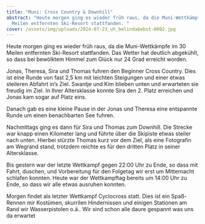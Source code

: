 ```yaml
---
title: "Muni: Cross Country & Downhill"
abstract: "Heute morgen ging es wieder früh raus, da die Muni-Wettkämpfe im 30
  Meilen entfernten Ski-Resort stattfanden. "
cover: /assets/img/uploads/2024-07-23_uh_belindabebst-0002.jpg
---
```

Heute morgen ging es wieder früh raus, da die Muni-Wettkämpfe im 30 Meilen entfernten Ski-Resort stattfanden. Das Wetter hat deutlich abgekühlt, so dass  bei bewölktem Himmel zum Glück nur 24 Grad erreicht worden. 

Jonas, Theresa, Sira und Thomas fuhren den Beginner Cross Country. Dies ist eine Runde von fast  2,5 km mit leichten Steigungen und einer etwas steileren Abfahrt in’s Ziel. Swantje und Kim blieben unten und erwarteten sie freudig im Ziel. In Ihrer Altersklasse konnte Sira den 2. Platz erreichen und Jonas kam sogar auf Platz eins.

Danach gab es eine kleine Pause in der Jonas und Theresa eine entspannte Runde um einen benachbarten See fuhren.

Nachmittags ging es dann für Sira und Thomas zum Downhill. Die Strecke war knapp einen Kilometer lang und führte über die Skipiste etwas steiler nach unten. Hierbei stürzte Thomas kurz vor dem Ziel, als eine Fotografin am Wegrand stand, trotzdem reichte es für den dritten Platz in seiner Altersklasse.

Bis gestern war der letzte Wettkampf gegen 22:00 Uhr zu Ende, so dass mit Fahrt, duschen, und Vorbereitung für den Folgetag wir erst  um Mitternacht schlafen konnten. Heute war der Wettkampftag bereits um 14:00 Uhr zu Ende, so dass wir alle etwas ausruhen konnten.

Morgen findet als letzter Wettkampf Cyclocross statt. Dies ist ein Spaß-Rennen mir Kostümen, skurrilen Hindernissen und einigen Stationen am Rand wir Wasserpistolen o.ä.. Wir sind schon alle daure gespannt was uns da erwartet
